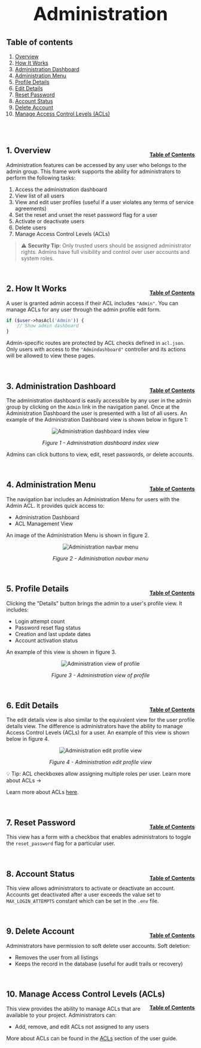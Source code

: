 <h1 style="font-size: 50px; text-align: center;">Administration</h1>

## Table of contents
1. [Overview](#overview)
2. [How It Works](#how-it-works)
3. [Administration Dashboard](#admin-dashboard)
4. [Administration Menu](#admin-menu)
5. [Profile Details](#profile-details)
6. [Edit Details](#edit-details)
7. [Reset Password](#reset-password)
8. [Account Status](#account-status)
9. [Delete Account](#delete-account)
10. [Manage Access Control Levels (ACLs)](#manage-acls)
<br>
<br>

## 1. Overview <a id="overview"></a><span style="float: right; font-size: 14px; padding-top: 15px;">[Table of Contents](#table-of-contents)</span>
Administration features can be accessed by any user who belongs to the admin group.  This frame work supports the ability for administrators to perform the following tasks:
1. Access the administration dashboard
2. View list of all users
3. View and edit user profiles (useful if a user violates any terms of service agreements)
4. Set the reset and unset the reset password flag for a user
5. Activate or deactivate users
6. Delete users
7. Manage Access Control Levels (ACLs)

> ⚠️ **Security Tip:** Only trusted users should be assigned administrator rights. Admins have full visibility and control over user accounts and system roles.

<br>

## 2. How It Works <a id="how-it-works"></a><span style="float: right; font-size: 14px; padding-top: 15px;">[Table of Contents](#table-of-contents)</span>
A user is granted admin access if their ACL includes `"Admin"`. You can manage ACLs for any user through the admin profile edit form.

```php
if ($user->hasAcl('Admin')) {
    // Show admin dashboard
}
```

Admin-specific routes are protected by ACL checks defined in `acl.json`. Only users with access to the `"Admindashboard"` controller and its actions will be allowed to view these pages.

<br>

## 3. Administration Dashboard <a id="admin-dashboard"></a><span style="float: right; font-size: 14px; padding-top: 15px;">[Table of Contents](#table-of-contents)</span>
The administration dashboard is easily accessible by any user in the admin group by clicking on the `Admin` link in the navigation panel.  Once at the Administration Dashboard the user is presented with a list of all users.  An example of the Administration Dashboard view is shown below in figure 1:

<div style="text-align: center;">
  <img src="assets/admin-dashboard-index.png" alt="Administration dashboard index view">
  <p style="font-style: italic;">Figure 1 - Administration dashboard index view</p>
</div>

Admins can click buttons to view, edit, reset passwords, or delete accounts.

<br>

## 4. Administration Menu <a id="admin-menu"></a><span style="float: right; font-size: 14px; padding-top: 15px;">[Table of Contents](#table-of-contents)</span>
The navigation bar includes an Administration Menu for users with the Admin ACL. It provides quick access to:
- Administration Dashboard
- ACL Management View 

An image of the Administration Menu is shown in figure 2.

<div style="text-align: center;">
  <img src="assets/admin-menu.png" alt="Administration navbar menu">
  <p style="font-style: italic;">Figure 2 - Administration navbar menu</p>
</div>

<br>

## 5. Profile Details <a id="profile-details"></a><span style="float: right; font-size: 14px; padding-top: 15px;">[Table of Contents](#table-of-contents)</span>
Clicking the "Details" button brings the admin to a user's profile view. It includes:
- Login attempt count
- Password reset flag status
- Creation and last update dates
- Account activation status  

An example of this view is shown in figure 3.

<div style="text-align: center;">
  <img src="assets/admin-profile-details.png" alt="Administration view of profile">
  <p style="font-style: italic;">Figure 3 - Administration view of profile</p>
</div>

<br>

## 6. Edit Details <a id="edit-details"></a><span style="float: right; font-size: 14px; padding-top: 15px;">[Table of Contents](#table-of-contents)</span>
The edit details view is also similar to the equivalent view for the user profile details view.  The difference is administrators have the ability to manage Access Control Levels (ACLs) for a user.  An example of this view is shown below in figure 4.

<div style="text-align: center;">
  <img src="assets/admin-edit-profile.png" alt="Administration edit profile view">
  <p style="font-style: italic;">Figure 4 - Administration edit profile view</p>
</div>

💡 Tip: ACL checkboxes allow assigning multiple roles per user.
Learn more about ACLs →

Learn more about ACLs [here](access_control_levels).

<br>

## 7. Reset Password <a id="reset-password"></a><span style="float: right; font-size: 14px; padding-top: 15px;">[Table of Contents](#table-of-contents)
This view has a form with a checkbox that enables administrators to toggle the `reset_password` flag for a particular user.

<br>

## 8. Account Status <a id="account-status"></a><span style="float: right; font-size: 14px; padding-top: 15px;">[Table of Contents](#table-of-contents)
This view allows administrators to activate or deactivate an account.  Accounts get deactivated after a user exceeds the value set to `MAX_LOGIN_ATTEMPTS` constant which can be set in the `.env` file. 

<br>

## 9. Delete Account <a id="delete-account"></a><span style="float: right; font-size: 14px; padding-top: 15px;">[Table of Contents](#table-of-contents)
Administrators have permission to soft delete user accounts.  Soft deletion:
- Removes the user from all listings
- Keeps the record in the database (useful for audit trails or recovery)

<br>

## 10. Manage Access Control Levels (ACLs) <a id="manage-acls"></a><span style="float: right; font-size: 14px; padding-top: 15px;">[Table of Contents](#table-of-contents)
This view provides the ability to manage ACLs that are available to your project.  Administrators can:
- Add, remove, and edit ACLs not assigned to any users

More about ACLs can be found in the [ACLs](access_control_levels) section of the user guide.